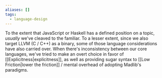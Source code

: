 ```yaml
---
aliases: []
tags:
  - language-design
---
```

To the extent that JavaScript or Haskell has a defined position on a topic, _usually_ we've cleaved to the familiar. To a lesser extent, since we also target LLVM (C / C++) as a binary, some of those language considerations have also carried over. When there's inconsistency between our core languages, we've tried to make an overt choice in favor of [[Explicitness|explicitness]], as well as providing sugar syntax to [[Low Friction|lower the friction]] / mental overhead of adopting Madlib's paradigms.
